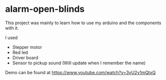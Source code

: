 # alarm-open-blinds
This project was mainly to learn how to use my arduino and the components with it.

I used


- Stepper motor
- Red led
- Driver board
- Sensor to pickup sound (Will update when I remember the name)

Demo can be found at https://www.youtube.com/watch?v=3vU2y1mQtxQ
